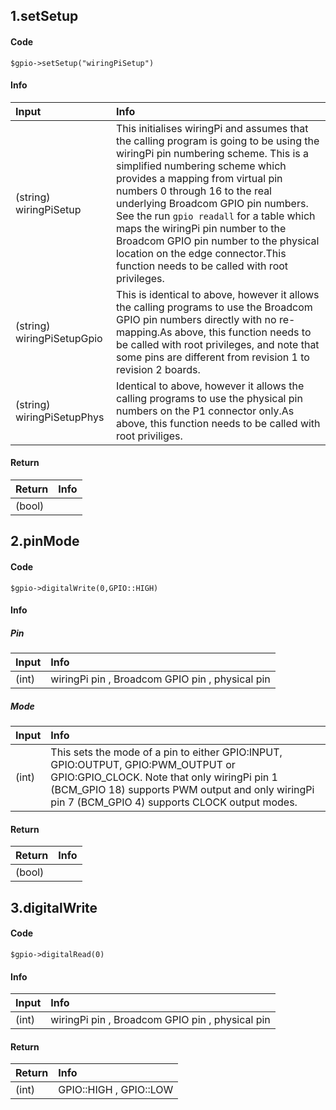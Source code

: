 ## 1.setSetup

#### Code

    $gpio->setSetup("wiringPiSetup")

#### Info

|Input|Info|
|:----- |:----- |
|(string) wiringPiSetup|This initialises wiringPi and assumes that the calling program is going to be using the wiringPi pin numbering scheme. This is a simplified numbering scheme which provides a mapping from virtual pin numbers 0 through 16 to the real underlying Broadcom GPIO pin numbers. See the run `gpio readall`  for a table which maps the wiringPi pin number to the Broadcom GPIO pin number to the physical location on the edge connector.This function needs to be called with root privileges.|
|(string) wiringPiSetupGpio|This is identical to above, however it allows the calling programs to use the Broadcom GPIO pin numbers directly with no re-mapping.As above, this function needs to be called with root privileges, and note that some pins are different from revision 1 to revision 2 boards.|
|(string) wiringPiSetupPhys|Identical to above, however it allows the calling programs to use the physical pin numbers on the P1 connector only.As above, this function needs to be called with root priviliges.|

#### Return

|Return|Info|
|:----- |:----- |
|(bool)| |

## 2.pinMode

#### Code

    $gpio->digitalWrite(0,GPIO::HIGH)
    
#### Info

##### Pin

|Input|Info|
|:----- |:----- |
|(int)| wiringPi pin , Broadcom GPIO pin , physical pin|

##### Mode

|Input|Info|
|:----- |:----- |
|(int)|This sets the mode of a pin to either GPIO:INPUT,  GPIO:OUTPUT,  GPIO:PWM_OUTPUT or  GPIO:GPIO_CLOCK. Note that only wiringPi pin 1 (BCM_GPIO 18) supports PWM output and only wiringPi pin 7 (BCM_GPIO 4) supports CLOCK output modes.


#### Return

|Return|Info|
|:----- |:----- |
|(bool)| |

## 3.digitalWrite

#### Code

    $gpio->digitalRead(0)
    
#### Info

|Input|Info|
|:----- |:----- |
|(int)| wiringPi pin , Broadcom GPIO pin , physical pin|

#### Return

|Return|Info|
|:----- |:----- |
|(int)| GPIO::HIGH , GPIO::LOW|